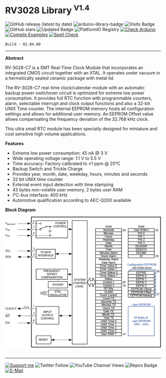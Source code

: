 # RV3028 Library <sup>V1.4</sup>

![GitHub release (latest by date)](https://img.shields.io/github/v/release/akkoyun/RV3028) ![arduino-library-badge](https://www.ardu-badge.com/badge/RV3028.svg?) ![Visits Badge](https://badges.pufler.dev/visits/akkoyun/RV3028) ![GitHub stars](https://img.shields.io/github/stars/akkoyun/RV3028?style=flat&logo=github) ![Updated Badge](https://badges.pufler.dev/updated/akkoyun/RV3028) ![PlatformIO Registry](https://badges.registry.platformio.org/packages/akkoyun/library/RV3028.svg) 
[![Check Arduino](https://github.com/akkoyun/RV3028/actions/workflows/check-arduino.yml/badge.svg)](https://github.com/akkoyun/RV3028/actions/workflows/check-arduino.yml) [![Compile Examples](https://github.com/akkoyun/RV3028/actions/workflows/compile-examples.yml/badge.svg)](https://github.com/akkoyun/RV3028/actions/workflows/compile-examples.yml) [![Spell Check](https://github.com/akkoyun/RV3028/actions/workflows/spell-check.yml/badge.svg)](https://github.com/akkoyun/RV3028/actions/workflows/spell-check.yml)

	Build - 01.04.00

---

**Abstract**

RV-3028-C7 is a SMT Real-Time Clock Module that incorporates an integrated CMOS circuit together with an XTAL. It operates under vacuum in a hermetically sealed ceramic package with metal lid.

The RV-3028-C7  real-time clock/calendar module with an automatic backup power switchover circuit is optimized for extreme low power consumption. It provides full RTC function with programmable counters, alarm, selectable interrupt and clock output functions and also a 32-bit UNIX Time counter. The internal EEPROM memory hosts all configuration settings and allows for additional user memory. An EEPROM Offset value allows compensating the frequency deviation of the 32.768 kHz clock.

This ultra small RTC module has been specially designed for miniature and cost sensitive high volume applications.

**Features**

* Extreme low power consumption: 45 nA @ 3 V
* Wide operating voltage range: 1.1 V to 5.5 V
* Time accuracy: Factory calibrated to ±1 ppm @ 25°C
* Backup Switch and Trickle Charge
* Provides year, month, date, weekday, hours, minutes and seconds
* 32 bit UNIX time counter
* External event input detection with time stamping
* 43 bytes non-volatile user memory, 2 bytes user RAM
* I²C-bus interface: 400 kHz
* Automotive qualification according to AEC-Q200 available

**Block Diagram**

<center><img src="/Documents/images/Blockdiagram.png" width="600"></center></br>

---

[![Support me](https://img.shields.io/badge/Support-PATREON-GREEN.svg)](https://www.patreon.com/bePatron?u=62967889) ![Twitter Follow](https://img.shields.io/twitter/follow/gunceakkoyun?style=social) ![YouTube Channel Views](https://img.shields.io/youtube/channel/views/UCIguQGdaBT1GnnVMz5qAZ2Q?style=social) ![Repos Badge](https://badges.pufler.dev/repos/akkoyun) [![E-Mail](https://img.shields.io/badge/E_Mail-Mehmet_Gunce_Akkoyun-blue.svg)](mailto:akkoyun@me.com)
